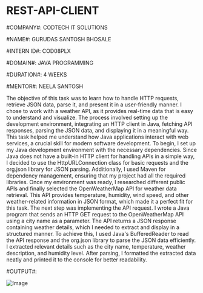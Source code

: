 # REST-API-CLIENT

#COMPANY#: CODTECH IT SOLUTIONS

#NAME#: GURUDAS SANTOSH BHOSALE

#INTERN ID#: COD08PLX

#DOMAIN#: JAVA PROGRAMMING

#DURATION#: 4 WEEKS

#MENTOR#: NEELA SANTOSH

 The objective of this task was to learn how to handle HTTP requests, retrieve JSON data, parse it, and present it in a user-friendly manner. I chose to work with a weather API, as it provides real-time data that is easy to understand and visualize. The process involved setting up the development environment, integrating an HTTP client in Java, fetching API responses, parsing the JSON data, and displaying it in a meaningful way. This task helped me understand how Java applications interact with web services, a crucial skill for modern software development.
    To begin, I set up my Java development environment with the necessary dependencies. Since Java does not have a built-in HTTP client for handling APIs in a simple way, I decided to use the HttpURLConnection class for basic requests and the org.json library for JSON parsing. Additionally, I used Maven for dependency management, ensuring that my project had all the required libraries. Once my environment was ready, I researched different public APIs and finally selected the OpenWeatherMap API for weather data retrieval. This API provides temperature, humidity, wind speed, and other weather-related information in JSON format, which made it a perfect fit for this task.
    The next step was implementing the API request. I wrote a Java program that sends an HTTP GET request to the OpenWeatherMap API using a city name as a parameter. The API returns a JSON response containing weather details, which I needed to extract and display in a structured manner. To achieve this, I used Java's BufferedReader to read the API response and the org.json library to parse the JSON data efficiently. I extracted relevant details such as the city name, temperature, weather description, and humidity level. After parsing, I formatted the extracted data neatly and printed it to the console for better readability.

  
#OUTPUT#:

![Image](https://github.com/user-attachments/assets/2130f8fe-1323-4240-aeca-2066086d37f5)

